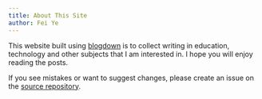 ```yaml
---
title: About This Site
author: Fei Ye
---
```


This website built using [blogdown](https://bookdown.org/yihui/blogdown/) is to collect writing in education, technology and other subjects that I am interested in. I hope you will enjoy reading the posts.

If you see mistakes or want to suggest changes, please create an issue on the [source repository](https://github.com/fyemath/Other-Posts).
